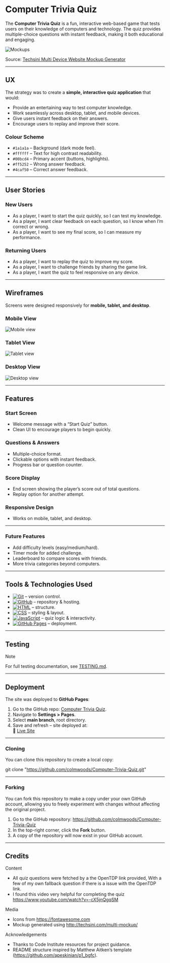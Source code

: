 # Computer Trivia Quiz  

The **Computer Trivia Quiz** is a fun, interactive web-based game that tests users on their knowledge of computers and technology. The quiz provides multiple-choice questions with instant feedback, making it both educational and engaging.  

![Mockups](docs/img/multi-device-website-generator.jpg)  

Source: [Techsini Multi Device Website Mockup Generator](http://techsini.com/multi-mockup/?url=https://colmwoods.github.io/Computer-Trivia-Quiz/)  

---

## UX  

The strategy was to create a **simple, interactive quiz application** that would:  

- Provide an entertaining way to test computer knowledge.  
- Work seamlessly across desktop, tablet, and mobile devices.  
- Give users instant feedback on their answers.  
- Encourage users to replay and improve their score.  

### Colour Scheme  

- `#1a1a1a` – Background (dark mode feel).  
- `#ffffff` – Text for high contrast readability.  
- `#00bcd4` – Primary accent (buttons, highlights).  
- `#ff5252` – Wrong answer feedback.  
- `#4caf50` – Correct answer feedback.  

---

## User Stories  

### New Users  
- As a player, I want to start the quiz quickly, so I can test my knowledge.  
- As a player, I want clear feedback on each question, so I know when I’m correct or wrong.  
- As a player, I want to see my final score, so I can measure my performance.  

### Returning Users  
- As a player, I want to replay the quiz to improve my score.  
- As a player, I want to challenge friends by sharing the game link.  
- As a player, I want the quiz to feel responsive on any device.  

---

## Wireframes  

Screens were designed responsively for **mobile, tablet, and desktop**.  

### Mobile View  
![Mobile view](docs/img/mobile-view.jpg)  

### Tablet View  
![Tablet view](docs/img/tablet-view.jpg)  

### Desktop View  
![Desktop view](docs/img/desktop-view.jpg)  

---

## Features  

### Start Screen  
- Welcome message with a “Start Quiz” button.  
- Clean UI to encourage players to begin quickly.  

### Questions & Answers  
- Multiple-choice format.  
- Clickable options with instant feedback.  
- Progress bar or question counter.  

### Score Display  
- End screen showing the player’s score out of total questions.  
- Replay option for another attempt.  

### Responsive Design  
- Works on mobile, tablet, and desktop.  

---

### Future Features  

- Add difficulty levels (easy/medium/hard).  
- Timer mode for added challenge.  
- Leaderboard to compare scores with friends.  
- More trivia categories beyond computers.  

---

## Tools & Technologies Used  

- [![Git](https://img.shields.io/badge/Git-grey?logo=git&logoColor=F05032)](https://git-scm.com) – version control.  
- [![GitHub](https://img.shields.io/badge/GitHub-grey?logo=github&logoColor=181717)](https://github.com) – repository & hosting.  
- [![HTML](https://img.shields.io/badge/HTML-grey?logo=html5&logoColor=E34F26)](https://en.wikipedia.org/wiki/HTML) – structure.  
- [![CSS](https://img.shields.io/badge/CSS-grey?logo=css3&logoColor=1572B6)](https://en.wikipedia.org/wiki/CSS) – styling & layout.  
- [![JavaScript](https://img.shields.io/badge/JavaScript-grey?logo=javascript&logoColor=F7DF1E)](https://en.wikipedia.org/wiki/JavaScript) – quiz logic & interactivity.  
- [![GitHub Pages](https://img.shields.io/badge/GitHub_Pages-grey?logo=githubpages&logoColor=222222)](https://pages.github.com) – deployment.  

---

## Testing  

> [!NOTE]  
> For full testing documentation, see [TESTING.md](TESTING.md).  

---

## Deployment  

The site was deployed to **GitHub Pages**:  

1. Go to the GitHub repo: [Computer Trivia Quiz](https://github.com/colmwoods/Computer-Trivia-Quiz).  
2. Navigate to **Settings > Pages**.  
3. Select **main branch**, root directory.  
4. Save and refresh – site deployed at:  
   🔗 [Live Site](https://colmwoods.github.io/Computer-Trivia-Quiz/)  

---

### Cloning  

You can clone this repository to create a local copy:  

git clone "https://github.com/colmwoods/Computer-Trivia-Quiz.git"

---

### Forking  

You can fork this repository to make a copy under your own GitHub account, allowing you to freely experiment with changes without affecting the original project.  

1. Go to the GitHub repository: https://github.com/colmwoods/Computer-Trivia-Quiz  
2. In the top-right corner, click the **Fork** button.  
3. A copy of the repository will now exist in your GitHub account.  

---

## Credits  

Content  
- All quiz questions were fetched by a the OpenTDP link provided, With a few of my own fallback question if there is a issue with the OpenTDP link.
- I found this video very helpful for completing the quiz https://www.youtube.com/watch?v=-cX5jnQgqSM

Media  
- Icons from https://fontawesome.com  
- Mockup generated using http://techsini.com/multi-mockup/  

Acknowledgements  
- Thanks to Code Institute resources for project guidance.  
- README structure inspired by Matthew Aitken’s template (https://github.com/apeskinian/p1_bgfc).
